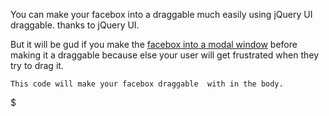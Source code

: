 You can make your facebox into a draggable much easily using jQuery UI draggable. thanks to jQuery UI.

But it will be gud if you make the [facebox into a modal window](http://blog.revathskumar.com/2011/01/convert-facebox-into-modal-window.html) before making it a draggable because else your user will get frustrated when they try to drag it.

    This code will make your facebox draggable  with in the body.

$
